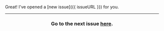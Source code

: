 Great! I've opened a [new issue]({{ issueURL }}) for you.

<hr>
<h3 align="center">Go to the next issue <a href="{{ issueURL }}">here</a>.</h3>
